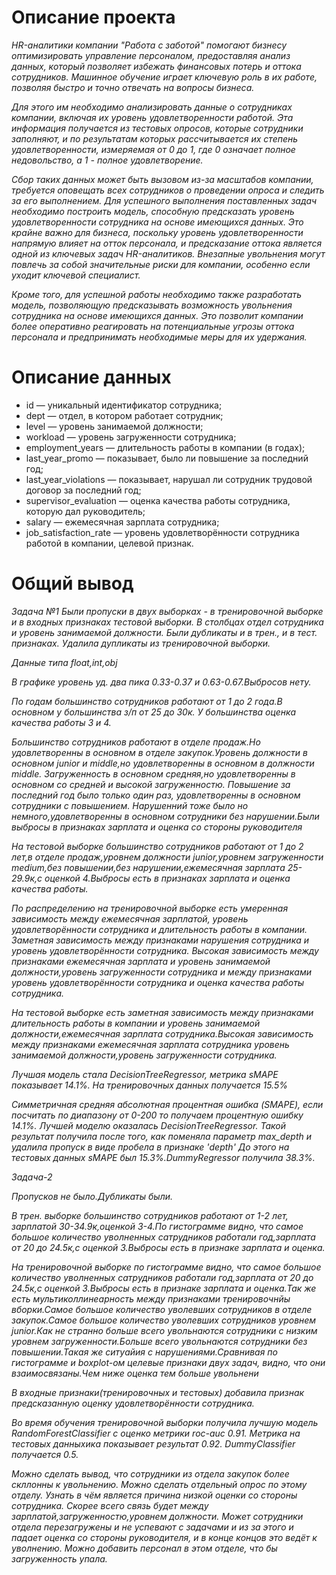 # Описание проекта 

*HR-аналитики компании "Работа с заботой" помогают бизнесу оптимизировать управление персоналом, предоставляя анализ данных, который позволяет избежать финансовых потерь и оттока сотрудников. Машинное обучение играет ключевую роль в их работе, позволяя быстро и точно отвечать на вопросы бизнеса.*

*Для этого им необходимо анализировать данные о сотрудниках компании, включая их уровень удовлетворенности работой. Эта информация получается из тестовых опросов, которые сотрудники заполняют, и по результатам которых рассчитывается их степень удовлетворенности, измеряемая от 0 до 1, где 0 означает полное недовольство, а 1 - полное удовлетворение.*

*Сбор таких данных может быть вызовом из-за масштабов компании, требуется оповещать всех сотрудников о проведении опроса и следить за его выполнением. Для успешного выполнения поставленных задач необходимо построить модель, способную предсказать уровень удовлетворенности сотрудника на основе имеющихся данных. Это крайне важно для бизнеса, поскольку уровень удовлетворенности напрямую влияет на отток персонала, и предсказание оттока является одной из ключевых задач HR-аналитиков. Внезапные увольнения могут повлечь за собой значительные риски для компании, особенно если уходит ключевой специалист.*

*Кроме того, для успешной работы необходимо также разработать модель, позволяющую предсказывать возможность увольнения сотрудника на основе имеющихся данных. Это позволит компании более оперативно реагировать на потенциальные угрозы оттока персонала и предпринимать необходимые меры для их удержания.*

# Описание данных

 - id — уникальный идентификатор сотрудника;
 - dept — отдел, в котором работает сотрудник;
 - level — уровень занимаемой должности;
 - workload — уровень загруженности сотрудника;
 - employment_years — длительность работы в компании (в годах);
 - last_year_promo — показывает, было ли повышение за последний год;
 - last_year_violations — показывает, нарушал ли сотрудник трудовой договор за последний год;
 - supervisor_evaluation — оценка качества работы сотрудника, которую дал руководитель;
 - salary — ежемесячная зарплата сотрудника;
 - job_satisfaction_rate — уровень удовлетворённости сотрудника работой в компании, целевой признак.

# Общий вывод

*Задача №1 Были пропуски в двух выборках - в тренировочной выборке и в входных признаках тестовой выборки. В столбцах отдел сотрудника и уровень занимаемой должности. Были дубликаты и в трен., и в тест. признаках. Удалила дупликаты из тренировочной выборки.*

*Данные типа float,int,obj*

*В графике уровень уд. два пика 0.33-0.37 и 0.63-0.67.Выбросов нету.*

*По годам большинство сотрудников работают от 1 до 2 года.В основном у большинства з/п от 25 до 30к. У большинства оценка качества работы 3 и 4.*

*Большинство сотрудников работают в отделе продаж.Но удовлетворенны в основном в отделе закупок.Уровень должности в основном junior и middle,но удовлетворенны в основном в должности middle. Загруженность в основном средняя,но удовлетворенны в основном со средней и высокой загруженностю. Повышение за последний год было только один раз, удовлетворенны в основном сотрудники с повышением. Нарушенний тоже было но немного,удовлетворенны в основном сотрудники без нарушении.Были выбросы в признаках зарплата и оценка со стороны руководителя*

*На тестовой выборке большинство сотрудников работают от 1 до 2 лет,в отделе продаж,уровнем должности junior,уровнем загруженности medium,без повышении,без нарушении,ежемесячная зарплата 25-29.9к,с оценкой 4.Выбросы есть в признаках зарплата и оценка качества работы.*

*По распределению на тренировочной выборке есть умеренная зависимость между ежемесячная зарплатой, уровень удовлетворённости сотрудника и длительность работы в компании. Заметная зависимость между признаками нарушения сотрудника и уровень удовлетворённости сотрудника. Высокая зависимость между признаками ежемесячная зарплата и уровень занимаемой должности,уровень загруженности сотрудника и между признаками уровень удовлетворённости сотрудника и оценка качества работы сотрудника.*

*На тестовой выборке есть заметная зависимость между признаками длительность работы в компании и уровень занимаемой должности,ежемесячная зарплата сотрудника.Высокая зависимость между признаками ежемесячная зарплата сотрудника уровень занимаемой должности,уровень загруженности сотрудника.*

*Лучшая модель стала DecisionTreeRegressor, метрика sMAPE показывает 14.1%. На тренировочных данных получается 15.5%*

*Симметричная средняя абсолютная процентная ошибка (SMAPE), если посчитать по диапазону от 0-200 то получаем процентную ошибку 14.1%. Лучшей моделю оказалась DecisionTreeRegressor. Такой результат получила после того, как поменяла параметр max_depth и удалила пропуск в виде пробела в признаке 'depth' До этого на тестовых данных sMAPE был 15.3%.DummyRegressor получила 38.3%.*

*Задача-2*

*Пропусков не было.Дубликаты были.*

*В трен. выборке большинство сотрудников работают от 1-2 лет, зарплатой 30-34.9к,оценкой 3-4.По гистограмме видно, что самое большое количество уволненных сатрудников работали год,зарплата от 20 до 24.5к,с оценкой 3.Выбросы есть в признаке зарплата и оценка.*

*На тренировочной выборке по гистограмме видно, что самое большое количество уволненных сатрудников работали год,зарплата от 20 до 24.5к,с оценкой 3.Выбросы есть в признаке зарплата и оценка.Так же есть мультиколлинеарность между признаками тренировочнйы вборки.Самое большое количество уволевших сотрудников в отделе закупок.Самое большое количество уволевших сотрудников уровнем junior.Как не странно больше всего увольнаются сотрудники с низким уровнем загруженности.Больше всего увольнаются сотрудники без повышении.Такая же ситуайия с нарушениями.Сравнивая по гистограмме и boxplot-ом целевые признаки двух задач, видно, что они взаимосвязаны.Чем ниже оценка тем больше увольнени*

*В входные признаки(тренировочных и тестовых) добавила признак предсказанную оценку удовлетворённости сотрудника.*

*Во время обучения тренировочной выборки получила лучшую модель RandomForestClassifier с оценко метрики roc-auc 0.91. Метрика на тестовых данныхика показывает результат 0.92. DummyClassifier получается 0.5.*

*Можно сделать вывод, что сотрудники из отдела закупок более скллонны к увольнению. Можно сделать отдельный опрос по этому отделу. Узнать в чём является причина низкой оценки со стороны сотрудника. Скорее всего связь будет между зарплатой,загруженностю,уровнем должности. Может сотрудники отдела перезагружены и не успевают с задачами и из за этого и падает оценка со стороны руководителя, и в конце концов это ведёт к уволнению. Можно добавить персонал в этом отделе, что бы загруженность упала.*
